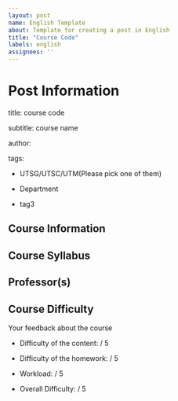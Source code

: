 ```yaml
---
layout: post
name: English Template
about: Template for creating a post in English
title: "Course Code"
labels: english
assignees: ''
---
```

# Post Information
title: course code

subtitle: course name

author:

tags:
  - UTSG/UTSC/UTM(Please pick one of them)
  
  - Department
  
  - tag3

## Course Information

## Course Syllabus

## Professor(s)

## Course Difficulty
Your feedback about the course

- Difficulty of the content:  / 5

- Difficulty of the homework:  / 5

- Workload:  / 5

- Overall Difficulty:  / 5
